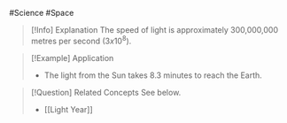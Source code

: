 #Science #Space

> [!Info] Explanation
> The speed of light is approximately 300,000,000 metres per second ($3 x 10^8$).

> [!Example] Application
> - The light from the Sun takes 8.3 minutes to reach the Earth.

> [!Question] Related Concepts
> See below.
> - [[Light Year]]
